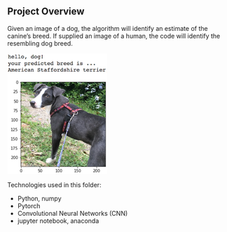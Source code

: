 [//]: # (Image References)

[image1]: ./images/sample_dog_output.png "Sample Output"
[image2]: ./images/vgg16_model.png "VGG-16 Model Layers"
[image3]: ./images/vgg16_model_draw.png "VGG16 Model Figure"


## Project Overview

Given an image of a dog, the algorithm will identify an estimate of the canine’s breed. If supplied an image of a human, the code will identify the resembling dog breed.  

![Sample Output][image1]


Technologies used in this folder:

* Python, numpy
* Pytorch
* Convolutional Neural Networks (CNN)
* jupyter notebook, anaconda



